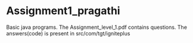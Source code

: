 # Assignment1_pragathi
Basic java programs.
The Assignment_level_1.pdf contains questions.
The answers(code) is present in src/com/tgt/igniteplus 
